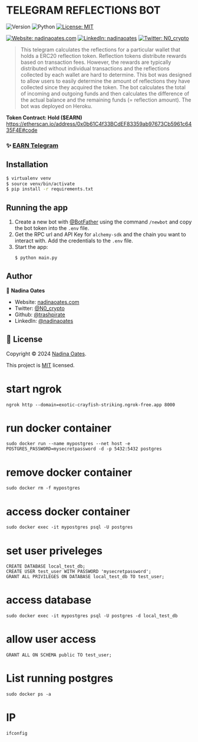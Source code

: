 # TELEGRAM REFLECTIONS BOT
![Version](https://img.shields.io/badge/version-1.1.0-blue.svg?style=for-the-badge)
![Python](https://img.shields.io/badge/python-v3.10.12-blue.svg?style=for-the-badge)
[![License: MIT](https://img.shields.io/github/license/trashpirate/reflections-bot?style=for-the-badge)](https://github.com/trashpirate/reflections-bot/blob/master/LICENSE)

[![Website: nadinaoates.com](https://img.shields.io/badge/Portfolio-00e0a7?style=for-the-badge&logo=Website)](https://nadinaoates.com)
[![LinkedIn: nadinaoates](https://img.shields.io/badge/LinkedIn-0a66c2?style=for-the-badge&logo=LinkedIn&logoColor=f5f5f5)](https://linkedin.com/in/nadinaoates)
[![Twitter: N0_crypto](https://img.shields.io/badge/@N0_crypto-black?style=for-the-badge&logo=X)](https://twitter.com/N0_crypto)


> This telegram calculates the reflections for a particular wallet that holds a ERC20 reflection token. Reflection tokens distribute rewards based on transaction fees. However, the rewards are typically distributed without individual transactions and the reflections collected by each wallet are hard to determine. This bot was designed to allow users to easily determine the amount of reflections they have collected since they acquired the token. The bot calculates the total of incoming and outgoing funds and then calculates the difference of the actual balance and the remaining funds (= reflection amount). The bot was deployed on Heroku.

**Token Contract: Hold ($EARN)**  
https://etherscan.io/address/0x0b61C4f33BCdEF83359ab97673Cb5961c6435F4E#code

### ✨ [EARN Telegram](https://t.me/buyholdearn)

## Installation

```bash
$ virtualenv venv
$ source venv/bin/activate
$ pip install -r requirements.txt
```

## Running the app

1. Create a new bot with [@BotFather](https://t.me/BotFather) using the command ```/newbot``` and copy the bot token into the ```.env``` file.
2. Get the RPC url and API Key for ```alchemy-sdk``` and the chain you want to interact with. Add the credentials to the ```.env``` file.
3. Start the app: 
    ```bash
    $ python main.py
    ```


## Author

👤 **Nadina Oates**

* Website: [nadinaoates.com](https://nadinaoates.com)
* Twitter: [@N0\_crypto](https://twitter.com/N0\_crypto)
* Github: [@trashpirate](https://github.com/trashpirate)
* LinkedIn: [@nadinaoates](https://linkedin.com/in/nadinaoates)


## 📝 License

Copyright © 2024 [Nadina Oates](https://github.com/trashpirate).

This project is [MIT](https://github.com/trashpirate/reflections-bot/blob/master/LICENSE) licensed.





# start ngrok
```
ngrok http --domain=exotic-crayfish-striking.ngrok-free.app 8000
```



# run docker container
```
sudo docker run --name mypostgres --net host -e POSTGRES_PASSWORD=mysecretpassword -d -p 5432:5432 postgres
```
# remove docker container
```
sudo docker rm -f mypostgres

```
# access docker container
```
sudo docker exec -it mypostgres psql -U postgres
```
# set user priveleges
```
CREATE DATABASE local_test_db;
CREATE USER test_user WITH PASSWORD 'mysecretpassword';
GRANT ALL PRIVILEGES ON DATABASE local_test_db TO test_user;
```
# access database
```
sudo docker exec -it mypostgres psql -U postgres -d local_test_db
```
# allow user access
```
GRANT ALL ON SCHEMA public TO test_user;
```
# List running postgres
```
sudo docker ps -a
```
# IP
```
ifconfig
```